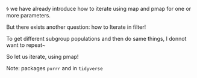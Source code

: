 🌀 we have already introduce how to iterate using map and pmap for one or more parameters.


But there exists another question: how to Iterate in filter!


To get different subgroup populations and then do same things, I donnot want to repeat~


So let us iterate, using pmap!   

Note: packages `purrr` and in `tidyverse`  
